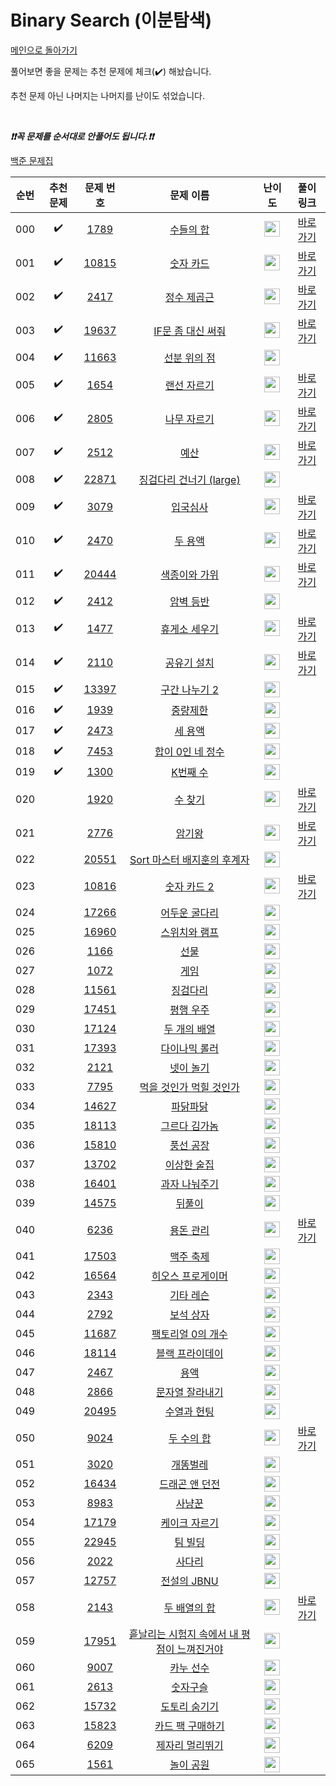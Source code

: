 # Binary Search (이분탐색)

[메인으로 돌아가기](https://github.com/tony9402/baekjoon)

풀어보면 좋을 문제는 추천 문제에 체크(:heavy_check_mark:) 해놨습니다.

추천 문제 아닌 나머지는 나머지를 난이도 섞었습니다.

<br>

***❗️❗️꼭 문제를 순서대로 안풀어도 됩니다.❗️❗️***

[백준 문제집](https://www.acmicpc.net/workbook/view/7277)


|순번|추천 문제|문제 번호|문제 이름|난이도|풀이 링크|
|:--:|:--:|:--:|:--:|:--:|:--:|
|000|:heavy_check_mark:|<a href="https://www.acmicpc.net/problem/1789" target="_blank">1789</a>|<a href="https://www.acmicpc.net/problem/1789" target="_blank">수들의 합</a>|<img height="25px" width="25px" src="https://static.solved.ac/tier_small/6.svg"/>|<a href="./../solution/binary_search/1789" target="_blank">바로 가기</a>|
|001|:heavy_check_mark:|<a href="https://www.acmicpc.net/problem/10815" target="_blank">10815</a>|<a href="https://www.acmicpc.net/problem/10815" target="_blank">숫자 카드</a>|<img height="25px" width="25px" src="https://static.solved.ac/tier_small/6.svg"/>|<a href="./../solution/binary_search/10815" target="_blank">바로 가기</a>|
|002|:heavy_check_mark:|<a href="https://www.acmicpc.net/problem/2417" target="_blank">2417</a>|<a href="https://www.acmicpc.net/problem/2417" target="_blank">정수 제곱근</a>|<img height="25px" width="25px" src="https://static.solved.ac/tier_small/7.svg"/>|<a href="./../solution/binary_search/2417" target="_blank">바로 가기</a>|
|003|:heavy_check_mark:|<a href="https://www.acmicpc.net/problem/19637" target="_blank">19637</a>|<a href="https://www.acmicpc.net/problem/19637" target="_blank">IF문 좀 대신 써줘</a>|<img height="25px" width="25px" src="https://static.solved.ac/tier_small/8.svg"/>|<a href="./../solution/binary_search/19637" target="_blank">바로 가기</a>|
|004|:heavy_check_mark:|<a href="https://www.acmicpc.net/problem/11663" target="_blank">11663</a>|<a href="https://www.acmicpc.net/problem/11663" target="_blank">선분 위의 점</a>|<img height="25px" width="25px" src="https://static.solved.ac/tier_small/8.svg"/>||
|005|:heavy_check_mark:|<a href="https://www.acmicpc.net/problem/1654" target="_blank">1654</a>|<a href="https://www.acmicpc.net/problem/1654" target="_blank">랜선 자르기</a>|<img height="25px" width="25px" src="https://static.solved.ac/tier_small/9.svg"/>|<a href="./../solution/binary_search/1654" target="_blank">바로 가기</a>|
|006|:heavy_check_mark:|<a href="https://www.acmicpc.net/problem/2805" target="_blank">2805</a>|<a href="https://www.acmicpc.net/problem/2805" target="_blank">나무 자르기</a>|<img height="25px" width="25px" src="https://static.solved.ac/tier_small/9.svg"/>|<a href="./../solution/binary_search/2805" target="_blank">바로 가기</a>|
|007|:heavy_check_mark:|<a href="https://www.acmicpc.net/problem/2512" target="_blank">2512</a>|<a href="https://www.acmicpc.net/problem/2512" target="_blank">예산</a>|<img height="25px" width="25px" src="https://static.solved.ac/tier_small/9.svg"/>|<a href="./../solution/binary_search/2512" target="_blank">바로 가기</a>|
|008|:heavy_check_mark:|<a href="https://www.acmicpc.net/problem/22871" target="_blank">22871</a>|<a href="https://www.acmicpc.net/problem/22871" target="_blank">징검다리 건너기 (large)</a>|<img height="25px" width="25px" src="https://static.solved.ac/tier_small/10.svg"/>||
|009|:heavy_check_mark:|<a href="https://www.acmicpc.net/problem/3079" target="_blank">3079</a>|<a href="https://www.acmicpc.net/problem/3079" target="_blank">입국심사</a>|<img height="25px" width="25px" src="https://static.solved.ac/tier_small/11.svg"/>|<a href="./../solution/binary_search/3079" target="_blank">바로 가기</a>|
|010|:heavy_check_mark:|<a href="https://www.acmicpc.net/problem/2470" target="_blank">2470</a>|<a href="https://www.acmicpc.net/problem/2470" target="_blank">두 용액</a>|<img height="25px" width="25px" src="https://static.solved.ac/tier_small/11.svg"/>|<a href="./../solution/binary_search/2470" target="_blank">바로 가기</a>|
|011|:heavy_check_mark:|<a href="https://www.acmicpc.net/problem/20444" target="_blank">20444</a>|<a href="https://www.acmicpc.net/problem/20444" target="_blank">색종이와 가위</a>|<img height="25px" width="25px" src="https://static.solved.ac/tier_small/11.svg"/>|<a href="./../solution/binary_search/20444" target="_blank">바로 가기</a>|
|012|:heavy_check_mark:|<a href="https://www.acmicpc.net/problem/2412" target="_blank">2412</a>|<a href="https://www.acmicpc.net/problem/2412" target="_blank">암벽 등반</a>|<img height="25px" width="25px" src="https://static.solved.ac/tier_small/12.svg"/>||
|013|:heavy_check_mark:|<a href="https://www.acmicpc.net/problem/1477" target="_blank">1477</a>|<a href="https://www.acmicpc.net/problem/1477" target="_blank">휴게소 세우기</a>|<img height="25px" width="25px" src="https://static.solved.ac/tier_small/12.svg"/>|<a href="./../solution/binary_search/1477" target="_blank">바로 가기</a>|
|014|:heavy_check_mark:|<a href="https://www.acmicpc.net/problem/2110" target="_blank">2110</a>|<a href="https://www.acmicpc.net/problem/2110" target="_blank">공유기 설치</a>|<img height="25px" width="25px" src="https://static.solved.ac/tier_small/12.svg"/>|<a href="./../solution/binary_search/2110" target="_blank">바로 가기</a>|
|015|:heavy_check_mark:|<a href="https://www.acmicpc.net/problem/13397" target="_blank">13397</a>|<a href="https://www.acmicpc.net/problem/13397" target="_blank">구간 나누기 2</a>|<img height="25px" width="25px" src="https://static.solved.ac/tier_small/12.svg"/>||
|016|:heavy_check_mark:|<a href="https://www.acmicpc.net/problem/1939" target="_blank">1939</a>|<a href="https://www.acmicpc.net/problem/1939" target="_blank">중량제한</a>|<img height="25px" width="25px" src="https://static.solved.ac/tier_small/13.svg"/>||
|017|:heavy_check_mark:|<a href="https://www.acmicpc.net/problem/2473" target="_blank">2473</a>|<a href="https://www.acmicpc.net/problem/2473" target="_blank">세 용액</a>|<img height="25px" width="25px" src="https://static.solved.ac/tier_small/13.svg"/>||
|018|:heavy_check_mark:|<a href="https://www.acmicpc.net/problem/7453" target="_blank">7453</a>|<a href="https://www.acmicpc.net/problem/7453" target="_blank">합이 0인 네 정수</a>|<img height="25px" width="25px" src="https://static.solved.ac/tier_small/14.svg"/>||
|019|:heavy_check_mark:|<a href="https://www.acmicpc.net/problem/1300" target="_blank">1300</a>|<a href="https://www.acmicpc.net/problem/1300" target="_blank">K번째 수</a>|<img height="25px" width="25px" src="https://static.solved.ac/tier_small/15.svg"/>||
|020||<a href="https://www.acmicpc.net/problem/1920" target="_blank">1920</a>|<a href="https://www.acmicpc.net/problem/1920" target="_blank">수 찾기</a>|<img height="25px" width="25px" src="https://static.solved.ac/tier_small/7.svg"/>|<a href="./../solution/binary_search/1920" target="_blank">바로 가기</a>|
|021||<a href="https://www.acmicpc.net/problem/2776" target="_blank">2776</a>|<a href="https://www.acmicpc.net/problem/2776" target="_blank">암기왕</a>|<img height="25px" width="25px" src="https://static.solved.ac/tier_small/7.svg"/>|<a href="./../solution/binary_search/2776" target="_blank">바로 가기</a>|
|022||<a href="https://www.acmicpc.net/problem/20551" target="_blank">20551</a>|<a href="https://www.acmicpc.net/problem/20551" target="_blank">Sort 마스터 배지훈의 후계자</a>|<img height="25px" width="25px" src="https://static.solved.ac/tier_small/7.svg"/>||
|023||<a href="https://www.acmicpc.net/problem/10816" target="_blank">10816</a>|<a href="https://www.acmicpc.net/problem/10816" target="_blank">숫자 카드 2</a>|<img height="25px" width="25px" src="https://static.solved.ac/tier_small/7.svg"/>|<a href="./../solution/binary_search/10816" target="_blank">바로 가기</a>|
|024||<a href="https://www.acmicpc.net/problem/17266" target="_blank">17266</a>|<a href="https://www.acmicpc.net/problem/17266" target="_blank">어두운 굴다리</a>|<img height="25px" width="25px" src="https://static.solved.ac/tier_small/7.svg"/>||
|025||<a href="https://www.acmicpc.net/problem/16960" target="_blank">16960</a>|<a href="https://www.acmicpc.net/problem/16960" target="_blank">스위치와 램프</a>|<img height="25px" width="25px" src="https://static.solved.ac/tier_small/7.svg"/>||
|026||<a href="https://www.acmicpc.net/problem/1166" target="_blank">1166</a>|<a href="https://www.acmicpc.net/problem/1166" target="_blank">선물</a>|<img height="25px" width="25px" src="https://static.solved.ac/tier_small/8.svg"/>||
|027||<a href="https://www.acmicpc.net/problem/1072" target="_blank">1072</a>|<a href="https://www.acmicpc.net/problem/1072" target="_blank">게임</a>|<img height="25px" width="25px" src="https://static.solved.ac/tier_small/8.svg"/>||
|028||<a href="https://www.acmicpc.net/problem/11561" target="_blank">11561</a>|<a href="https://www.acmicpc.net/problem/11561" target="_blank">징검다리</a>|<img height="25px" width="25px" src="https://static.solved.ac/tier_small/8.svg"/>||
|029||<a href="https://www.acmicpc.net/problem/17451" target="_blank">17451</a>|<a href="https://www.acmicpc.net/problem/17451" target="_blank">평행 우주</a>|<img height="25px" width="25px" src="https://static.solved.ac/tier_small/8.svg"/>||
|030||<a href="https://www.acmicpc.net/problem/17124" target="_blank">17124</a>|<a href="https://www.acmicpc.net/problem/17124" target="_blank">두 개의 배열</a>|<img height="25px" width="25px" src="https://static.solved.ac/tier_small/8.svg"/>||
|031||<a href="https://www.acmicpc.net/problem/17393" target="_blank">17393</a>|<a href="https://www.acmicpc.net/problem/17393" target="_blank">다이나믹 롤러</a>|<img height="25px" width="25px" src="https://static.solved.ac/tier_small/8.svg"/>||
|032||<a href="https://www.acmicpc.net/problem/2121" target="_blank">2121</a>|<a href="https://www.acmicpc.net/problem/2121" target="_blank">넷이 놀기</a>|<img height="25px" width="25px" src="https://static.solved.ac/tier_small/8.svg"/>||
|033||<a href="https://www.acmicpc.net/problem/7795" target="_blank">7795</a>|<a href="https://www.acmicpc.net/problem/7795" target="_blank">먹을 것인가 먹힐 것인가</a>|<img height="25px" width="25px" src="https://static.solved.ac/tier_small/8.svg"/>||
|034||<a href="https://www.acmicpc.net/problem/14627" target="_blank">14627</a>|<a href="https://www.acmicpc.net/problem/14627" target="_blank">파닭파닭</a>|<img height="25px" width="25px" src="https://static.solved.ac/tier_small/9.svg"/>||
|035||<a href="https://www.acmicpc.net/problem/18113" target="_blank">18113</a>|<a href="https://www.acmicpc.net/problem/18113" target="_blank">그르다 김가놈</a>|<img height="25px" width="25px" src="https://static.solved.ac/tier_small/9.svg"/>||
|036||<a href="https://www.acmicpc.net/problem/15810" target="_blank">15810</a>|<a href="https://www.acmicpc.net/problem/15810" target="_blank">풍선 공장</a>|<img height="25px" width="25px" src="https://static.solved.ac/tier_small/9.svg"/>||
|037||<a href="https://www.acmicpc.net/problem/13702" target="_blank">13702</a>|<a href="https://www.acmicpc.net/problem/13702" target="_blank">이상한 술집</a>|<img height="25px" width="25px" src="https://static.solved.ac/tier_small/9.svg"/>||
|038||<a href="https://www.acmicpc.net/problem/16401" target="_blank">16401</a>|<a href="https://www.acmicpc.net/problem/16401" target="_blank">과자 나눠주기</a>|<img height="25px" width="25px" src="https://static.solved.ac/tier_small/9.svg"/>||
|039||<a href="https://www.acmicpc.net/problem/14575" target="_blank">14575</a>|<a href="https://www.acmicpc.net/problem/14575" target="_blank">뒤풀이</a>|<img height="25px" width="25px" src="https://static.solved.ac/tier_small/10.svg"/>||
|040||<a href="https://www.acmicpc.net/problem/6236" target="_blank">6236</a>|<a href="https://www.acmicpc.net/problem/6236" target="_blank">용돈 관리</a>|<img height="25px" width="25px" src="https://static.solved.ac/tier_small/10.svg"/>|<a href="./../solution/binary_search/6236" target="_blank">바로 가기</a>|
|041||<a href="https://www.acmicpc.net/problem/17503" target="_blank">17503</a>|<a href="https://www.acmicpc.net/problem/17503" target="_blank">맥주 축제</a>|<img height="25px" width="25px" src="https://static.solved.ac/tier_small/10.svg"/>||
|042||<a href="https://www.acmicpc.net/problem/16564" target="_blank">16564</a>|<a href="https://www.acmicpc.net/problem/16564" target="_blank">히오스 프로게이머</a>|<img height="25px" width="25px" src="https://static.solved.ac/tier_small/10.svg"/>||
|043||<a href="https://www.acmicpc.net/problem/2343" target="_blank">2343</a>|<a href="https://www.acmicpc.net/problem/2343" target="_blank">기타 레슨</a>|<img height="25px" width="25px" src="https://static.solved.ac/tier_small/10.svg"/>||
|044||<a href="https://www.acmicpc.net/problem/2792" target="_blank">2792</a>|<a href="https://www.acmicpc.net/problem/2792" target="_blank">보석 상자</a>|<img height="25px" width="25px" src="https://static.solved.ac/tier_small/10.svg"/>||
|045||<a href="https://www.acmicpc.net/problem/11687" target="_blank">11687</a>|<a href="https://www.acmicpc.net/problem/11687" target="_blank">팩토리얼 0의 개수</a>|<img height="25px" width="25px" src="https://static.solved.ac/tier_small/10.svg"/>||
|046||<a href="https://www.acmicpc.net/problem/18114" target="_blank">18114</a>|<a href="https://www.acmicpc.net/problem/18114" target="_blank">블랙 프라이데이</a>|<img height="25px" width="25px" src="https://static.solved.ac/tier_small/11.svg"/>||
|047||<a href="https://www.acmicpc.net/problem/2467" target="_blank">2467</a>|<a href="https://www.acmicpc.net/problem/2467" target="_blank">용액</a>|<img height="25px" width="25px" src="https://static.solved.ac/tier_small/11.svg"/>||
|048||<a href="https://www.acmicpc.net/problem/2866" target="_blank">2866</a>|<a href="https://www.acmicpc.net/problem/2866" target="_blank">문자열 잘라내기</a>|<img height="25px" width="25px" src="https://static.solved.ac/tier_small/11.svg"/>||
|049||<a href="https://www.acmicpc.net/problem/20495" target="_blank">20495</a>|<a href="https://www.acmicpc.net/problem/20495" target="_blank">수열과 헌팅</a>|<img height="25px" width="25px" src="https://static.solved.ac/tier_small/11.svg"/>||
|050||<a href="https://www.acmicpc.net/problem/9024" target="_blank">9024</a>|<a href="https://www.acmicpc.net/problem/9024" target="_blank">두 수의 합</a>|<img height="25px" width="25px" src="https://static.solved.ac/tier_small/11.svg"/>|<a href="./../solution/binary_search/9024" target="_blank">바로 가기</a>|
|051||<a href="https://www.acmicpc.net/problem/3020" target="_blank">3020</a>|<a href="https://www.acmicpc.net/problem/3020" target="_blank">개똥벌레</a>|<img height="25px" width="25px" src="https://static.solved.ac/tier_small/11.svg"/>||
|052||<a href="https://www.acmicpc.net/problem/16434" target="_blank">16434</a>|<a href="https://www.acmicpc.net/problem/16434" target="_blank">드래곤 앤 던전</a>|<img height="25px" width="25px" src="https://static.solved.ac/tier_small/12.svg"/>||
|053||<a href="https://www.acmicpc.net/problem/8983" target="_blank">8983</a>|<a href="https://www.acmicpc.net/problem/8983" target="_blank">사냥꾼</a>|<img height="25px" width="25px" src="https://static.solved.ac/tier_small/12.svg"/>||
|054||<a href="https://www.acmicpc.net/problem/17179" target="_blank">17179</a>|<a href="https://www.acmicpc.net/problem/17179" target="_blank">케이크 자르기</a>|<img height="25px" width="25px" src="https://static.solved.ac/tier_small/12.svg"/>||
|055||<a href="https://www.acmicpc.net/problem/22945" target="_blank">22945</a>|<a href="https://www.acmicpc.net/problem/22945" target="_blank">팀 빌딩</a>|<img height="25px" width="25px" src="https://static.solved.ac/tier_small/12.svg"/>||
|056||<a href="https://www.acmicpc.net/problem/2022" target="_blank">2022</a>|<a href="https://www.acmicpc.net/problem/2022" target="_blank">사다리</a>|<img height="25px" width="25px" src="https://static.solved.ac/tier_small/12.svg"/>||
|057||<a href="https://www.acmicpc.net/problem/12757" target="_blank">12757</a>|<a href="https://www.acmicpc.net/problem/12757" target="_blank">전설의 JBNU</a>|<img height="25px" width="25px" src="https://static.solved.ac/tier_small/13.svg"/>||
|058||<a href="https://www.acmicpc.net/problem/2143" target="_blank">2143</a>|<a href="https://www.acmicpc.net/problem/2143" target="_blank">두 배열의 합</a>|<img height="25px" width="25px" src="https://static.solved.ac/tier_small/13.svg"/>|<a href="./../solution/binary_search/2143" target="_blank">바로 가기</a>|
|059||<a href="https://www.acmicpc.net/problem/17951" target="_blank">17951</a>|<a href="https://www.acmicpc.net/problem/17951" target="_blank">흩날리는 시험지 속에서 내 평점이 느껴진거야</a>|<img height="25px" width="25px" src="https://static.solved.ac/tier_small/13.svg"/>||
|060||<a href="https://www.acmicpc.net/problem/9007" target="_blank">9007</a>|<a href="https://www.acmicpc.net/problem/9007" target="_blank">카누 선수</a>|<img height="25px" width="25px" src="https://static.solved.ac/tier_small/14.svg"/>||
|061||<a href="https://www.acmicpc.net/problem/2613" target="_blank">2613</a>|<a href="https://www.acmicpc.net/problem/2613" target="_blank">숫자구슬</a>|<img height="25px" width="25px" src="https://static.solved.ac/tier_small/14.svg"/>||
|062||<a href="https://www.acmicpc.net/problem/15732" target="_blank">15732</a>|<a href="https://www.acmicpc.net/problem/15732" target="_blank">도토리 숨기기</a>|<img height="25px" width="25px" src="https://static.solved.ac/tier_small/14.svg"/>||
|063||<a href="https://www.acmicpc.net/problem/15823" target="_blank">15823</a>|<a href="https://www.acmicpc.net/problem/15823" target="_blank">카드 팩 구매하기</a>|<img height="25px" width="25px" src="https://static.solved.ac/tier_small/14.svg"/>||
|064||<a href="https://www.acmicpc.net/problem/6209" target="_blank">6209</a>|<a href="https://www.acmicpc.net/problem/6209" target="_blank">제자리 멀리뛰기</a>|<img height="25px" width="25px" src="https://static.solved.ac/tier_small/14.svg"/>||
|065||<a href="https://www.acmicpc.net/problem/1561" target="_blank">1561</a>|<a href="https://www.acmicpc.net/problem/1561" target="_blank">놀이 공원</a>|<img height="25px" width="25px" src="https://static.solved.ac/tier_small/15.svg"/>||